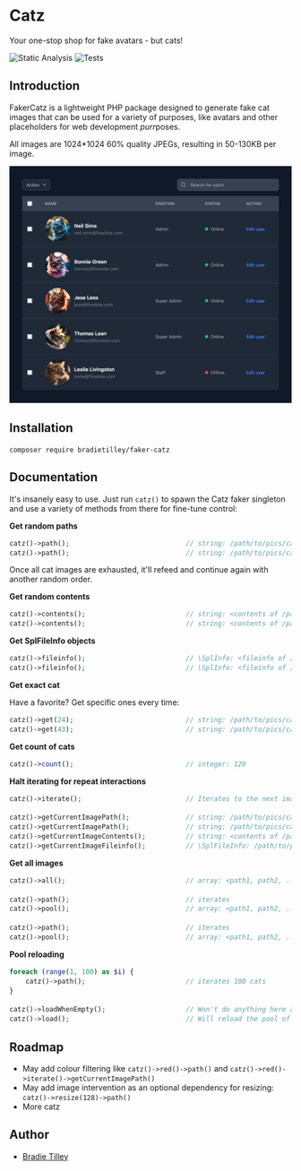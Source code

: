 # Catz

Your one-stop shop for fake avatars - but cats!

![Static Analysis](https://github.com/bradietilley/faker-catz/actions/workflows/static.yml/badge.svg)
![Tests](https://github.com/bradietilley/faker-catz/actions/workflows/tests.yml/badge.svg)


## Introduction

FakerCatz is a lightweight PHP package designed to generate fake cat images that can be used for a variety of purposes, like avatars and other placeholders for web development *purr*poses.

All images are 1024*1024 60% quality JPEGs, resulting in 50-130KB per image.

![example](docs/example.png)


## Installation

```
composer require bradietilley/faker-catz
```


## Documentation

It's insanely easy to use. Just run `catz()` to spawn the Catz faker singleton and use a variety of methods from there for fine-tune control:


**Get random paths**

```php
catz()->path();                             // string: /path/to/pics/cat_0037.jpg
catz()->path();                             // string: /path/to/pics/cat_0101.jpg
```

Once all cat images are exhausted, it'll refeed and continue again with another random order.


**Get random contents**

```php
catz()->contents();                         // string: <contents of /path/to/pics/catz_0087.jpg>
catz()->contents();                         // string: <contents of /path/to/pics/catz_0120.jpg>
```


**Get SplFileInfo objects**

```php
catz()->fileinfo();                         // \SplInfo: <fileinfo of /path/to/pics/catz_0042.jpg>
catz()->fileinfo();                         // \SplInfo: <fileinfo of /path/to/pics/catz_0099.jpg>
```


**Get exact cat**

Have a favorite? Get specific ones every time:

```php
catz()->get(24);                            // string: /path/to/pics/cat_0024.jpg
catz()->get(43);                            // string: /path/to/pics/cat_0043.jpg
```

**Get count of cats**

```php
catz()->count();                            // integer: 120                                         (currently there's 120 cats)
```

**Halt iterating for repeat interactions**

```php
catz()->iterate();                          // Iterates to the next image

catz()->getCurrentImagePath();              // string: /path/to/pics/catz_0046.jpeg                 (won't iterate)
catz()->getCurrentImagePath();              // string: /path/to/pics/catz_0046.jpeg                 (won't iterate)
catz()->getCurrentImageContents();          // string: <contents of /path/to/pics/catz_0046.jpeg>   (won't iterate)
catz()->getCurrentImageFileinfo();          // \SplFileInfo: /path/to/pics/catz_0046.jpeg           (won't iterate)
```

**Get all  images**

```php
catz()->all();                              // array: <path1, path2, ..., path118, path119, path120>

catz()->path();                             // iterates
catz()->pool();                             // array: <path1, path2, ..., path118, path119>         (pool contains one less now)

catz()->path();                             // iterates
catz()->pool();                             // array: <path1, path2, ..., path118>                  (pool contains one less now)
```

**Pool reloading**

```php
foreach (range(1, 100) as $i) {
    catz()->path();                         // iterates 100 cats
}

catz()->loadWhenEmpty();                    // Won't do anything here as there's still cats in the pool.
catz()->load();                             // Will reload the pool of cats to be the full collection of cat images. 
```

## Roadmap

- May add colour filtering like `catz()->red()->path()` and `catz()->red()->iterate()->getCurrentImagePath()`
- May add image intervention as an optional dependency for resizing: `catz()->resize(128)->path()`
- More catz

## Author

- [Bradie Tilley](https://github.com/bradietilley)
